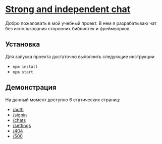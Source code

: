# [Strong and independent chat](https://angry-lumiere-c6bdd3.netlify.app/)

Добро пожаловать в мой учебный проект. В нем я разрабатываю чат без использования сторонних библиотек и фреймворков.

## Установка

Для запуска проекта достаточно выполнить следующие инструкции
- `npm install`
- `npm start`

## Демонстрация

На данный момент доступно 6 статических страниц:

- [/auth](https://angry-lumiere-c6bdd3.netlify.app/pages/auth/)
- [/signin](https://angry-lumiere-c6bdd3.netlify.app/pages/signin/)
- [/chats](https://angry-lumiere-c6bdd3.netlify.app/pages/chats/)
- [/settings](https://angry-lumiere-c6bdd3.netlify.app/pages/settings/)
- [/404](https://angry-lumiere-c6bdd3.netlify.app/pages/404/)
- [/500](https://angry-lumiere-c6bdd3.netlify.app/pages/500/)

